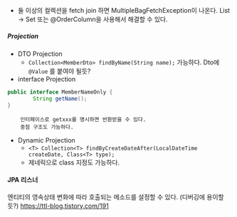 - 둘 이상의 컬렉션을 fetch join 하면 MultipleBagFetchException이 나온다. List -> Set 또는 @OrderColumn을 사용해서 해결할 수 있다.

##### Projection
- DTO Projection
	- `Collection<MemberDto> findByName(String name);` 가능하다. Dto에 `@Value` 를 붙여야 될듯?
- interface Projection
```java
public interface MemberNameOnly {
		String getName();
}
```
		인터페이스로 getxxx를 명시하면 반환받을 수 있다.
		중첨 구조도 가능하다.
- Dynamic Projection
	- `<T> Collection<T> findByCreateDateAfter(LocalDateTime createDate, Class<T> type);`
	- 제네릭으로 class 지정도 가능하다.
#### JPA 리스너 
엔티티의 영속상태 변화에 따라 호출되는 메소드를 설정할 수 있다. (디버깅에 용이할 듯?)
https://ttl-blog.tistory.com/191
